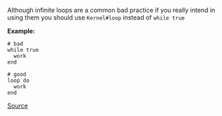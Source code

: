 Although infinite loops are a common bad practice if you really intend in using them
you should use ```Kernel#loop``` instead of ```while true```

**Example:**

```
# bad
while true
  work
end

# good
loop do
  work
end
```

[Source](http://www.rubydoc.info/gems/rubocop/RuboCop/Cop/Style/InfiniteLoop)